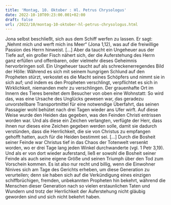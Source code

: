 ```yaml
---
title: 'Montag, 10. Oktober : Hl. Petrus Chrysologus'
date: 2022-10-10T09:23:00.001+02:00
draft: false
url: /2022/10/montag-10-oktober-hl-petrus-chrysologus.html
---
```


Jona selbst beschließt, sich aus dem Schiff werfen zu lassen. Er sagt: „Nehmt mich und werft mich ins Meer“ (Jona 1,12), was auf die freiwillige Passion des Herrn hinweist. \[…\] Aber da taucht ein Ungeheuer aus der Tiefe auf, ein großer Fisch nähert sich, der die Auferstehung des Herrn ganz erfüllen und offenbaren, oder vielmehr dieses Geheimnis hervorbringen soll. Ein Ungeheuer taucht auf als schreckenerregendes Bild der Hölle: Während es sich mit seinem hungrigen Schlund auf den Propheten stürzt, verkostet es die Macht seines Schöpfers und nimmt sie in sich auf; und indem es den Propheten verschlingt, verpflichtet es sich in Wirklichkeit, niemanden mehr zu verschlingen. Der grauenhafte Ort im Innern des Tieres bereitet dem Besucher von oben eine Wohnstatt: So wird das, was eine Ursache des Unglücks gewesen war, das geradezu unvorstellbare Transportmittel für eine notwendige Überfahrt, das seinen Passagier wohl behütet nach drei Tagen wieder ans Ufer wirft. Auf diese Weise wurde den Heiden das gegeben, was den Feinden Christi entrissen worden war. Und als diese ein Zeichen verlangten, verfügte der Herr, dass ihnen nur dieses eine Zeichen gegeben werden solle, damit sie dadurch verstünden, dass die Herrlichkeit, die sie von Christus zu empfangen gehofft hatten, auch für die Heiden bestimmt sei. \[…\] Durch die Bosheit seiner Feinde war Christus tief in das Chaos der Totenwelt versenkt worden, wo er drei Tage lang jeden Winkel durchwanderte (vgl. 1 Petr 3,19). Und als er von dort wieder auferstand, ließ er sowohl die Bosheit seiner Feinde als auch seine eigene Größe und seinen Triumph über den Tod zum Vorschein kommen. Es ist also nur recht und billig, wenn die Einwohner Ninives sich am Tage des Gerichts erheben, um diese Generation zu verurteilen; denn sie haben sich auf die Verkündigung eines einzigen schiffbrüchigen, fremden, unbekannten Propheten hin bekehrt, während die Menschen dieser Generation nach so vielen erstaunlichen Taten und Wundern und trotz der Herrlichkeit der Auferstehung nicht gläubig geworden sind und sich nicht bekehrt haben.